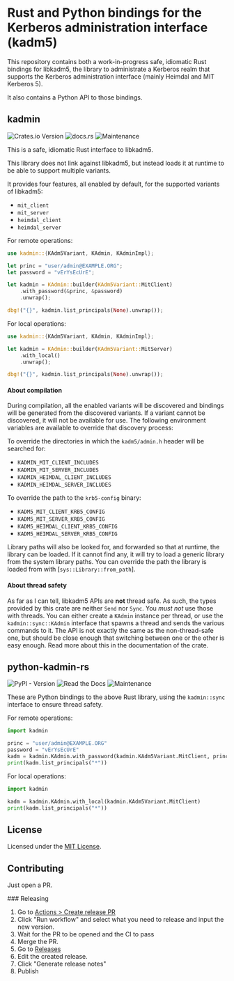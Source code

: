 # Rust and Python bindings for the Kerberos administration interface (kadm5)

This repository contains both a work-in-progress safe, idiomatic Rust bindings for libkadm5, the library to administrate a Kerberos realm that supports the Kerberos administration interface (mainly Heimdal and MIT Kerberos 5).

It also contains a Python API to those bindings.

## kadmin

![Crates.io Version](https://img.shields.io/crates/v/kadmin)
![docs.rs](https://img.shields.io/docsrs/kadmin)
![Maintenance](https://img.shields.io/maintenance/maintained/2025)

This is a safe, idiomatic Rust interface to libkadm5.

This library does not link against libkadm5, but instead loads it at runtime to be able to
support multiple variants.

It provides four features, all enabled by default, for the supported variants of libkadm5:

- `mit_client`
- `mit_server`
- `heimdal_client`
- `heimdal_server`

For remote operations:

```rust
use kadmin::{KAdm5Variant, KAdmin, KAdminImpl};

let princ = "user/admin@EXAMPLE.ORG";
let password = "vErYsEcUrE";

let kadmin = KAdmin::builder(KAdm5Variant::MitClient)
    .with_password(&princ, &password)
    .unwrap();

dbg!("{}", kadmin.list_principals(None).unwrap());
```

For local operations:

```rust
use kadmin::{KAdm5Variant, KAdmin, KAdminImpl};

let kadmin = KAdmin::builder(KAdm5Variant::MitServer)
    .with_local()
    .unwrap();

dbg!("{}", kadmin.list_principals(None).unwrap());
```

#### About compilation

During compilation, all the enabled variants will be discovered and bindings will be generated
from the discovered variants. If a variant cannot be discovered, it will not be available for
use. The following environment variables are available to override that discovery process:

To override the directories in which the `kadm5/admin.h` header will be searched for:

- `KADMIN_MIT_CLIENT_INCLUDES`
- `KADMIN_MIT_SERVER_INCLUDES`
- `KADMIN_HEIMDAL_CLIENT_INCLUDES`
- `KADMIN_HEIMDAL_SERVER_INCLUDES`

To override the path to the `krb5-config` binary:

- `KADM5_MIT_CLIENT_KRB5_CONFIG`
- `KADM5_MIT_SERVER_KRB5_CONFIG`
- `KADM5_HEIMDAL_CLIENT_KRB5_CONFIG`
- `KADM5_HEIMDAL_SERVER_KRB5_CONFIG`

Library paths will also be looked for, and forwarded so that at runtime, the library can be
loaded. If it cannot find any, it will try to load a generic library from the system library
paths. You can override the path the library is loaded from with [`sys::Library::from_path`].

#### About thread safety

As far as I can tell, libkadm5 APIs are **not** thread safe. As such, the types provided by this crate are neither `Send` nor `Sync`. You _must not_ use those with threads. You can either create a `KAdmin` instance per thread, or use the `kadmin::sync::KAdmin` interface that spawns a thread and sends the various commands to it. The API is not exactly the same as the non-thread-safe one, but should be close enough that switching between one or the other is easy enough. Read more about this in the documentation of the crate.

## python-kadmin-rs

![PyPI - Version](https://img.shields.io/pypi/v/python-kadmin-rs)
![Read the Docs](https://img.shields.io/readthedocs/kadmin-rs)
![Maintenance](https://img.shields.io/maintenance/maintained/2025)

These are Python bindings to the above Rust library, using the `kadmin::sync` interface to ensure thread safety.

For remote operations:

```python
import kadmin

princ = "user/admin@EXAMPLE.ORG"
password = "vErYsEcUrE"
kadm = kadmin.KAdmin.with_password(kadmin.KAdm5Variant.MitClient, princ, password)
print(kadm.list_principals("*"))
```

For local operations:

```python
import kadmin

kadm = kadmin.KAdmin.with_local(kadmin.KAdm5Variant.MitClient)
print(kadm.list_principals("*"))
```

## License

Licensed under the [MIT License](./LICENSE).

## Contributing

Just open a PR.

### Releasing

1. Go to [Actions > Create release PR](https://github.com/authentik-community/kadmin-rs/actions/workflows/release-pr.yml)
2. Click "Run workflow" and select what you need to release and input the new version.
3. Wait for the PR to be opened and the CI to pass
4. Merge the PR.
5. Go to [Releases](https://github.com/authentik-community/kadmin-rs/releases)
6. Edit the created release.
7. Click "Generate release notes"
8. Publish
